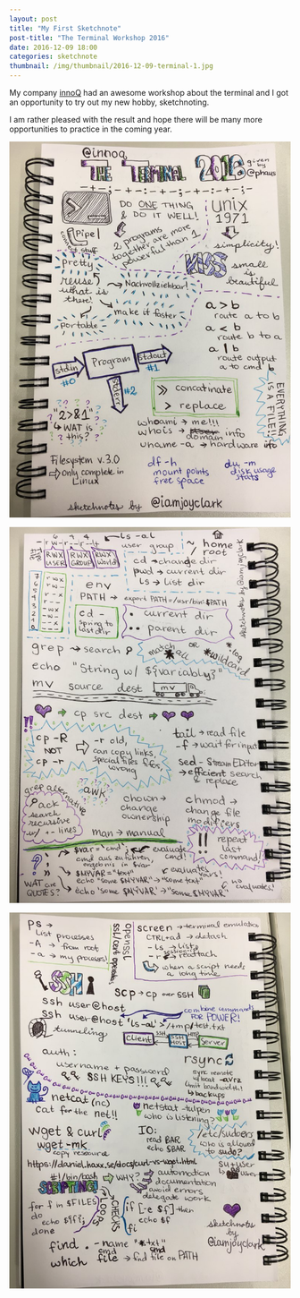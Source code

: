 ```yaml
---
layout: post
title: "My First Sketchnote"
post-title: "The Terminal Workshop 2016"
date: 2016-12-09 18:00
categories: sketchnote
thumbnail: /img/thumbnail/2016-12-09-terminal-1.jpg
---
```


My company [innoQ](https://www.innoq.com/) had an awesome workshop about
the terminal and I got an opportunity to try out my new hobby, sketchnoting.

I am rather pleased with the result and hope there will be many more
opportunities to practice in the coming year.

![Sketchnote Part 1](/img/2016-12-09-terminal-1.jpg "Sketchnote Part 1")

![Sketchnote Part 2](/img/2016-12-09-terminal-2.jpg "Sketchnote Part 2")

![Sketchnote Part 3](/img/2016-12-09-terminal-3.jpg "Sketchnote Part 3")
